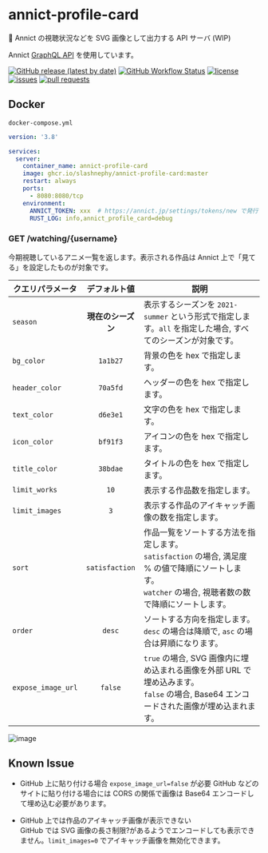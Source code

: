 # annict-profile-card
🔭 Annict の視聴状況などを SVG 画像として出力する API サーバ (WIP)

Annict [GraphQL API](https://developers.annict.jp/graphql-api) を使用しています。

[![GitHub release (latest by date)](https://img.shields.io/github/v/release/SlashNephy/annict-profile-card)](https://github.com/SlashNephy/annict-profile-card/releases)
[![GitHub Workflow Status](https://img.shields.io/github/workflow/status/SlashNephy/annict-profile-card/Build%20Image)](https://github.com/SlashNephy/annict-profile-card/actions/workflows/build-image.yml)
[![license](https://img.shields.io/github/license/SlashNephy/annict-profile-card)](https://github.com/SlashNephy/annict-profile-card/blob/master/LICENSE)
[![issues](https://img.shields.io/github/issues/SlashNephy/annict-profile-card)](https://github.com/SlashNephy/annict-profile-card/issues)
[![pull requests](https://img.shields.io/github/issues-pr/SlashNephy/annict-profile-card)](https://github.com/SlashNephy/annict-profile-card/pulls)

## Docker

`docker-compose.yml`

```yaml
version: '3.8'

services:
  server:
    container_name: annict-profile-card
    image: ghcr.io/slashnephy/annict-profile-card:master
    restart: always
    ports:
      - 8080:8080/tcp
    environment:
      ANNICT_TOKEN: xxx  # https://annict.jp/settings/tokens/new で発行できます
      RUST_LOG: info,annict_profile_card=debug
```

### GET /watching/{username}

今期視聴しているアニメ一覧を返します。表示される作品は Annict 上で「見てる」を設定したものが対象です。

|クエリパラメータ|デフォルト値|説明|
|---|:---:|---|
|`season`|**現在のシーズン**|表示するシーズンを `2021-summer` という形式で指定します。`all` を指定した場合, すべてのシーズンが対象です。|
|`bg_color`|`1a1b27`|背景の色を hex で指定します。|
|`header_color`|`70a5fd`|ヘッダーの色を hex で指定します。|
|`text_color`|`d6e3e1`|文字の色を hex で指定します。|
|`icon_color`|`bf91f3`|アイコンの色を hex で指定します。|
|`title_color`|`38bdae`|タイトルの色を hex で指定します。|
|`limit_works`|`10`| 表示する作品数を指定します。 |
|`limit_images`|`3`| 表示する作品のアイキャッチ画像の数を指定します。 |
|`sort`|`satisfaction`| 作品一覧をソートする方法を指定します。<br>`satisfaction` の場合, 満足度 % の値で降順にソートします。<br>`watcher` の場合, 視聴者数の数で降順にソートします。 |
|`order`|`desc`| ソートする方向を指定します。<br>`desc` の場合は降順で, `asc` の場合は昇順になります。|
|`expose_image_url`|`false`| `true` の場合, SVG 画像内に埋め込まれる画像を外部 URL で埋め込みます。<br>`false` の場合, Base64 エンコードされた画像が埋め込まれます。 |

![image](https://user-images.githubusercontent.com/7302150/153339724-98ebbd59-038e-4abe-89d2-d2ebf6eabb18.png)

## Known Issue

- GitHub 上に貼り付ける場合 `expose_image_url=false` が必要
  GitHub などのサイトに貼り付ける場合には CORS の関係で画像は Base64 エンコードして埋め込む必要があります。

- GitHub 上では作品のアイキャッチ画像が表示できない  
  GitHub では SVG 画像の長さ制限?があるようでエンコードしても表示できません。`limit_images=0` でアイキャッチ画像を無効化できます。
